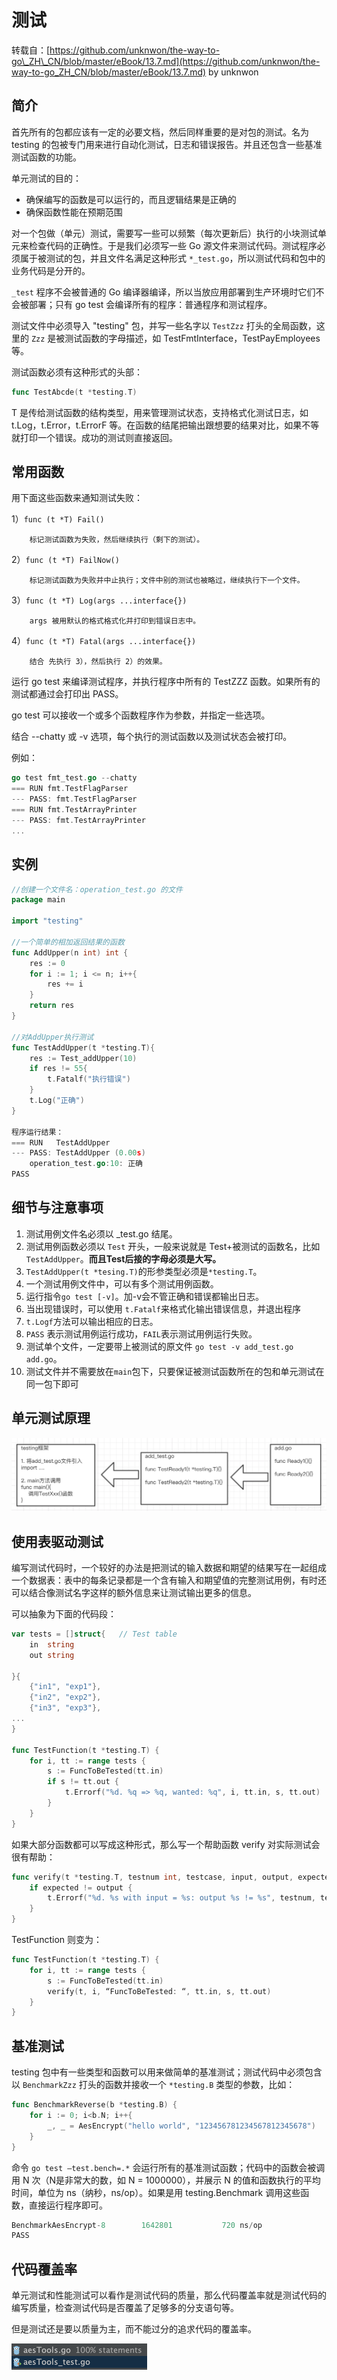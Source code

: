# 测试

转载自：[https://github.com/unknwon/the-way-to-go\_ZH\_CN/blob/master/eBook/13.7.md](https://github.com/unknwon/the-way-to-go_ZH_CN/blob/master/eBook/13.7.md) by unknwon

## 简介

首先所有的包都应该有一定的必要文档，然后同样重要的是对包的测试。名为 testing 的包被专门用来进行自动化测试，日志和错误报告。并且还包含一些基准测试函数的功能。

单元测试的目的：

* 确保编写的函数是可以运行的，而且逻辑结果是正确的
* 确保函数性能在预期范围

对一个包做（单元）测试，需要写一些可以频繁（每次更新后）执行的小块测试单元来检查代码的正确性。于是我们必须写一些 Go 源文件来测试代码。测试程序必须属于被测试的包，并且文件名满足这种形式 `*_test.go`，所以测试代码和包中的业务代码是分开的。

`_test` 程序不会被普通的 Go 编译器编译，所以当放应用部署到生产环境时它们不会被部署；只有 go test 会编译所有的程序：普通程序和测试程序。

测试文件中必须导入 "testing" 包，并写一些名字以 `TestZzz` 打头的全局函数，这里的 `Zzz` 是被测试函数的字母描述，如 TestFmtInterface，TestPayEmployees 等。

测试函数必须有这种形式的头部：

```go
func TestAbcde(t *testing.T)
```

T 是传给测试函数的结构类型，用来管理测试状态，支持格式化测试日志，如 t.Log，t.Error，t.ErrorF 等。在函数的结尾把输出跟想要的结果对比，如果不等就打印一个错误。成功的测试则直接返回。

## 常用函数

用下面这些函数来通知测试失败：

1）`func (t *T) Fail()`

```text
	标记测试函数为失败，然后继续执行（剩下的测试）。
```

2）`func (t *T) FailNow()`

```text
	标记测试函数为失败并中止执行；文件中别的测试也被略过，继续执行下一个文件。
```

3）`func (t *T) Log(args ...interface{})`

```text
	args 被用默认的格式格式化并打印到错误日志中。
```

4）`func (t *T) Fatal(args ...interface{})`

```text
	结合 先执行 3），然后执行 2）的效果。
```

运行 go test 来编译测试程序，并执行程序中所有的 TestZZZ 函数。如果所有的测试都通过会打印出 PASS。

go test 可以接收一个或多个函数程序作为参数，并指定一些选项。

结合 --chatty 或 -v 选项，每个执行的测试函数以及测试状态会被打印。

例如：

```go
go test fmt_test.go --chatty
=== RUN fmt.TestFlagParser
--- PASS: fmt.TestFlagParser
=== RUN fmt.TestArrayPrinter
--- PASS: fmt.TestArrayPrinter
...
```

## 实例

```go
//创建一个文件名：operation_test.go 的文件
package main

import "testing"

//一个简单的相加返回结果的函数
func AddUpper(n int) int {
    res := 0
    for i := 1; i <= n; i++{
        res += i
    }
    return res
}

//对AddUpper执行测试
func TestAddUpper(t *testing.T){
    res := Test_addUpper(10)
    if res != 55{
        t.Fatalf("执行错误")
    }
    t.Log("正确")
}

程序运行结果：
=== RUN   TestAddUpper
--- PASS: TestAddUpper (0.00s)
    operation_test.go:10: 正确
PASS
```

## 细节与注意事项

1. 测试用例文件名必须以 \_test.go 结尾。
2. 测试用例函数必须以 `Test` 开头，一般来说就是 Test+被测试的函数名，比如 `TestAddUpper`。**而且Test后接的字母必须是大写。**
3. `TestAddUpper(t *tesing.T)`的形参类型必须是`*testing.T`。
4. 一个测试用例文件中，可以有多个测试用例函数。
5. 运行指令`go test [-v]`。加-v会不管正确和错误都输出日志。
6. 当出现错误时，可以使用 `t.Fatalf`来格式化输出错误信息，并退出程序
7. `t.Logf`方法可以输出相应的日志。
8. `PASS` 表示测试用例运行成功，`FAIL`表示测试用例运行失败。
9. 测试单个文件，一定要带上被测试的原文件 `go test -v add_test.go add.go`。
10. 测试文件并不需要放在`main`包下，只要保证被测试函数所在的包和单元测试在同一包下即可

## 单元测试原理

![](../../.gitbook/assets/image%20%282%29.png)

## 使用表驱动测试

编写测试代码时，一个较好的办法是把测试的输入数据和期望的结果写在一起组成一个数据表：表中的每条记录都是一个含有输入和期望值的完整测试用例，有时还可以结合像测试名字这样的额外信息来让测试输出更多的信息。

可以抽象为下面的代码段：

```go
var tests = []struct{ 	// Test table
	in  string
	out string

}{
	{"in1", "exp1"},
	{"in2", "exp2"},
	{"in3", "exp3"},
...
}

func TestFunction(t *testing.T) {
	for i, tt := range tests {
		s := FuncToBeTested(tt.in)
		if s != tt.out {
			t.Errorf("%d. %q => %q, wanted: %q", i, tt.in, s, tt.out)
		}
	}
}
```

如果大部分函数都可以写成这种形式，那么写一个帮助函数 verify 对实际测试会很有帮助：

```go
func verify(t *testing.T, testnum int, testcase, input, output, expected string) {
	if expected != output {
		t.Errorf("%d. %s with input = %s: output %s != %s", testnum, testcase, input, output, expected)
	}
}
```

TestFunction 则变为：

```go
func TestFunction(t *testing.T) {
	for i, tt := range tests {
		s := FuncToBeTested(tt.in)
		verify(t, i, “FuncToBeTested: “, tt.in, s, tt.out)
	}
}
```

## 基准测试

testing 包中有一些类型和函数可以用来做简单的基准测试；测试代码中必须包含以 `BenchmarkZzz` 打头的函数并接收一个 `*testing.B` 类型的参数，比如：

```go
func BenchmarkReverse(b *testing.B) {
	for i := 0; i<b.N; i++{
		_, _ = AesEncrypt("hello world", "123456781234567812345678")
	}
}
```

命令 `go test –test.bench=.*` 会运行所有的基准测试函数；代码中的函数会被调用 N 次（N是非常大的数，如 N = 1000000），并展示 N 的值和函数执行的平均时间，单位为 ns（纳秒，ns/op）。如果是用 testing.Benchmark 调用这些函数，直接运行程序即可。

```go
BenchmarkAesEncrypt-8   	 1642801	       720 ns/op
PASS
```

## 代码覆盖率

单元测试和性能测试可以看作是测试代码的质量，那么代码覆盖率就是测试代码的编写质量，检查测试代码是否覆盖了足够多的分支语句等。

但是测试还是要以质量为主，而不能过分的追求代码的覆盖率。

![](../../.gitbook/assets/image%20%2814%29.png)



